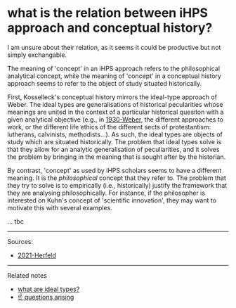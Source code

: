 # what is the relation between iHPS approach and conceptual history?

I am unsure about their relation, as it seems it could be productive but not simply exchangable. 

The meaning of 'concept' in an iHPS approach refers to the philosophical analytical concept, while the meaning of 'concept' in a conceptual history approach seems to refer to the object of study situated historically. 

First, Kosselleck's conceptual history mirrors the ideal-type approach of Weber. The ideal types are generalisations of historical pecularities whose meanings are united in the context of a particular historical quesiton with a given analytical objective (e.g., in [1930-Weber](1930-Weber.md), the different approaches to work, or the different life ethics of the different sects of protestantism: lutherans, calvinists, methodists...). As such, the ideal types are objects of study which are situated historically. The problem that ideal types solve is that they allow for an analytic generalisation of peculiarities, and it solves the problem by bringing in the meaning that is sought after by the historian. 

By contrast, 'concept' as used by iHPS scholars seems to have a different meaning. It is the *philosophical* concept that they refer to. The problem that they try to solve is to empirically (i.e., historically) justify the framework that they are analysing philosophically. For instance, if the philosopher is interested on Kuhn's concept of 'scientific innovation', they may want to motivate this with several examples. 

... tbc



---
Sources: 
- [2021-Herfeld](2021-Herfeld.md)

---

Related notes
- [what are ideal types?](what%20are%20ideal%20types?.md)
- [☝️ questions arising](☝️%20questions%20arising.md)

